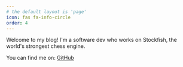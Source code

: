 ```yaml
---
# the default layout is 'page'
icon: fas fa-info-circle
order: 4
---
```


Welcome to my blog! I'm a software dev who works on Stockfish, the world's strongest chess engine.

You can find me on: [GitHub](https://github.com/disservin)
